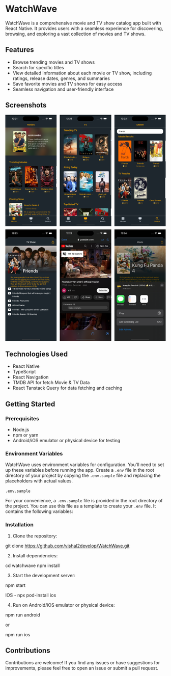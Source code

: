 # WatchWave

WatchWave is a comprehensive movie and TV show catalog app built with React Native. It provides users with a seamless experience for discovering, browsing, and exploring a vast collection of movies and TV shows.

## Features

- Browse trending movies and TV shows
- Search for specific titles
- View detailed information about each movie or TV show, including ratings, release dates, genres, and summaries
- Save favorite movies and TV shows for easy access
- Seamless navigation and user-friendly interface

## Screenshots

<div style="display: grid; grid-template-columns: repeat(3, 1fr); gap: 10px;">
  <img src="/Screenshots/Movies_Screen.png" alt="Movies Screen" width="200" height=""/>
  <img src="/Screenshots/TV_Screen.png" alt="TV Screen" width="200" />
  <img src="/Screenshots/Search_Screen.png" alt="Search Screen" width="200" />
  <img src="/Screenshots/Detail_Screen.png" alt="Detail Screen" width="200" height=""/>
  <img src="/Screenshots/Youtube_View.png" alt="Youtube View" width="200" />
  <img src="/Screenshots/Share_Screen.png" alt="Share Screen" width="200" />
</div>

## Technologies Used

- React Native
- TypeScript
- React Navigation
- TMDB API for fetch Movie & TV Data
- React Tanstack Query for data fetching and caching

## Getting Started

### Prerequisites

- Node.js
- npm or yarn
- Android/iOS emulator or physical device for testing

### Environment Variables

WatchWave uses environment variables for configuration. You'll need to set up these variables before running the app. Create a `.env` file in the root directory of your project by copying the `.env.sample` file and replacing the placeholders with actual values.

`.env.sample`

For your convenience, a `.env.sample` file is provided in the root directory of the project. You can use this file as a template to create your `.env` file. It contains the following variables:

### Installation

1. Clone the repository:

git clone https://github.com/vishal2develop/WatchWave.git

2. Install dependencies:

cd watchwave
npm install

3. Start the development server:

npm start

IOS - npx pod-install ios

4. Run on Android/iOS emulator or physical device:

npm run android

or

npm run ios

## Contributions

Contributions are welcome! If you find any issues or have suggestions for improvements, please feel free to open an issue or submit a pull request.
